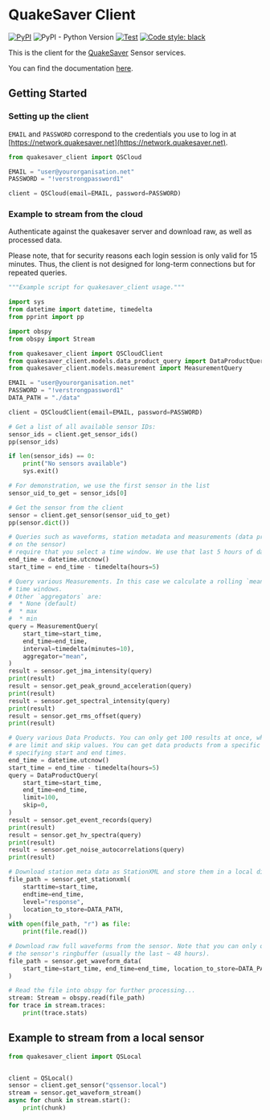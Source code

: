 # QuakeSaver Client

[![PyPI](https://img.shields.io/pypi/v/quakesaver-client)](https://pypi.org/project/quakesaver-client)
![PyPI - Python Version](https://img.shields.io/pypi/pyversions/quakesaver-client)
[![Test](https://github.com/QuakeSaver/quakesaver-client/actions/workflows/test.yml/badge.svg)](https://github.com/QuakeSaver/quakesaver-client/actions/workflows/test.yml)
<a href="https://github.com/psf/black"><img alt="Code style: black" src="https://img.shields.io/badge/code%20style-black-000000.svg"></a>

This is the client for the [QuakeSaver](https://quakesaver.net/) Sensor services.

You can find the documentation [here](https://quakesaver.github.io/quakesaver-client/).

## Getting Started

### Setting up the client

`EMAIL` and `PASSWORD` correspond to the credentials you use to log in at [https://network.quakesaver.net](https://network.quakesaver.net).

```python
from quakesaver_client import QSCloud

EMAIL = "user@yourorganisation.net"
PASSWORD = "!verstrongpassword1"

client = QSCloud(email=EMAIL, password=PASSWORD)
```

### Example to stream from the cloud

Authenticate against the quakesaver server and download raw, as well as processed data.

Please note, that for security reasons each login session is only valid for 15 minutes. Thus, the client is not designed for long-term connections but for repeated queries.

```python
"""Example script for quakesaver_client usage."""

import sys
from datetime import datetime, timedelta
from pprint import pp

import obspy
from obspy import Stream

from quakesaver_client import QSCloudClient
from quakesaver_client.models.data_product_query import DataProductQuery
from quakesaver_client.models.measurement import MeasurementQuery

EMAIL = "user@yourorganisation.net"
PASSWORD = "!verstrongpassword1"
DATA_PATH = "./data"

client = QSCloudClient(email=EMAIL, password=PASSWORD)

# Get a list of all available sensor IDs:
sensor_ids = client.get_sensor_ids()
pp(sensor_ids)

if len(sensor_ids) == 0:
    print("No sensors available")
    sys.exit()

# For demonstration, we use the first sensor in the list
sensor_uid_to_get = sensor_ids[0]

# Get the sensor from the client
sensor = client.get_sensor(sensor_uid_to_get)
pp(sensor.dict())

# Queries such as waveforms, station metadata and measurements (data products calculated
# on the sensor)
# require that you select a time window. We use that last 5 hours of data
end_time = datetime.utcnow()
start_time = end_time - timedelta(hours=5)

# Query various Measurements. In this case we calculate a rolling `mean` over 10 minutes
# time windows.
# Other `aggregators` are:
#  * None (default)
#  * max
#  * min
query = MeasurementQuery(
    start_time=start_time,
    end_time=end_time,
    interval=timedelta(minutes=10),
    aggregator="mean",
)
result = sensor.get_jma_intensity(query)
print(result)
result = sensor.get_peak_ground_acceleration(query)
print(result)
result = sensor.get_spectral_intensity(query)
print(result)
result = sensor.get_rms_offset(query)
print(result)

# Query various Data Products. You can only get 100 results at once, which is why there
# are limit and skip values. You can get data products from a specific time frame, by
# specifying start and end times.
end_time = datetime.utcnow()
start_time = end_time - timedelta(hours=5)
query = DataProductQuery(
    start_time=start_time,
    end_time=end_time,
    limit=100,
    skip=0,
)
result = sensor.get_event_records(query)
print(result)
result = sensor.get_hv_spectra(query)
print(result)
result = sensor.get_noise_autocorrelations(query)
print(result)

# Download station meta data as StationXML and store them in a local directory.
file_path = sensor.get_stationxml(
    starttime=start_time,
    endtime=end_time,
    level="response",
    location_to_store=DATA_PATH,
)
with open(file_path, "r") as file:
    print(file.read())

# Download raw full waveforms from the sensor. Note that you can only query what is in
# the sensor's ringbuffer (usually the last ~ 48 hours).
file_path = sensor.get_waveform_data(
    start_time=start_time, end_time=end_time, location_to_store=DATA_PATH
)

# Read the file into obspy for further processing...
stream: Stream = obspy.read(file_path)
for trace in stream.traces:
    print(trace.stats)
```

## Example to stream from a local sensor

```python
from quakesaver_client import QSLocal


client = QSLocal()
sensor = client.get_sensor("qssensor.local")
stream = sensor.get_waveform_stream()
async for chunk in stream.start():
    print(chunk)
```

